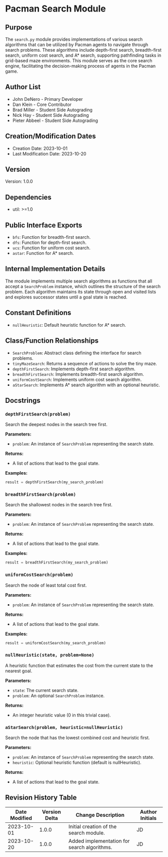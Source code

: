 # Pacman Search Module

## Purpose
The `search.py` module provides implementations of various search algorithms that can be utilized by Pacman agents to navigate through search problems. These algorithms include depth-first search, breadth-first search, uniform cost search, and A* search, supporting pathfinding tasks in grid-based maze environments. This module serves as the core search engine, facilitating the decision-making process of agents in the Pacman game.

## Author List
- John DeNero - Primary Developer
- Dan Klein - Core Contributor
- Brad Miller - Student Side Autograding
- Nick Hay - Student Side Autograding
- Pieter Abbeel - Student Side Autograding

## Creation/Modification Dates
- Creation Date: 2023-10-01
- Last Modification Date: 2023-10-20

## Version
Version: 1.0.0

## Dependencies
- util: >=1.0

## Public Interface Exports
- `bfs`: Function for breadth-first search.
- `dfs`: Function for depth-first search.
- `ucs`: Function for uniform cost search.
- `astar`: Function for A* search.

## Internal Implementation Details
The module implements multiple search algorithms as functions that all accept a `SearchProblem` instance, which outlines the structure of the search problem. Each algorithm maintains its state through open and visited lists and explores successor states until a goal state is reached. 

## Constant Definitions
- `nullHeuristic`: Default heuristic function for A* search.

## Class/Function Relationships
- `SearchProblem`: Abstract class defining the interface for search problems.
- `tinyMazeSearch`: Returns a sequence of actions to solve the tiny maze.
- `depthFirstSearch`: Implements depth-first search algorithm.
- `breadthFirstSearch`: Implements breadth-first search algorithm.
- `uniformCostSearch`: Implements uniform cost search algorithm.
- `aStarSearch`: Implements A* search algorithm with an optional heuristic.

## Docstrings

### `depthFirstSearch(problem)`
Search the deepest nodes in the search tree first.

**Parameters:**
- `problem`: An instance of `SearchProblem` representing the search state.

**Returns:**
- A list of actions that lead to the goal state.

**Examples:**
```python
result = depthFirstSearch(my_search_problem)
```

### `breadthFirstSearch(problem)`
Search the shallowest nodes in the search tree first.

**Parameters:**
- `problem`: An instance of `SearchProblem` representing the search state.

**Returns:**
- A list of actions that lead to the goal state.

**Examples:**
```python
result = breadthFirstSearch(my_search_problem)
```

### `uniformCostSearch(problem)`
Search the node of least total cost first.

**Parameters:**
- `problem`: An instance of `SearchProblem` representing the search state.

**Returns:**
- A list of actions that lead to the goal state.

**Examples:**
```python
result = uniformCostSearch(my_search_problem)
```

### `nullHeuristic(state, problem=None)`
A heuristic function that estimates the cost from the current state to the nearest goal.

**Parameters:**
- `state`: The current search state.
- `problem`: An optional `SearchProblem` instance.

**Returns:**
- An integer heuristic value (0 in this trivial case).

### `aStarSearch(problem, heuristic=nullHeuristic)`
Search the node that has the lowest combined cost and heuristic first.

**Parameters:**
- `problem`: An instance of `SearchProblem` representing the search state.
- `heuristic`: Optional heuristic function (default is nullHeuristic).

**Returns:**
- A list of actions that lead to the goal state.

## Revision History Table

| Date Modified | Version Delta | Change Description                      | Author Initials |
|---------------|---------------|----------------------------------------|------------------|
| 2023-10-01    | 1.0.0         | Initial creation of the search module. | JD               |
| 2023-10-20    | 1.0.0         | Added implementation for search algorithms. | JD               |